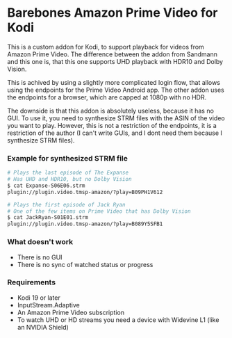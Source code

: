 # Barebones Amazon Prime Video for Kodi

This is a custom addon for Kodi, to support playback for videos from Amazon Prime Video. The difference between the addon from Sandmann and this one is, that this one supports UHD playback with HDR10 and Dolby Vision.

This is achived by using a slightly more complicated login flow, that allows using the endpoints for the Prime Video Android app. The other addon uses the endpoints for a browser, which are capped at 1080p with no HDR.

The downside is that this addon is absolutely useless, because it has no GUI. To use it, you need to synthesize STRM files with the ASIN of the video you want to play. However, this is not a restriction of the endpoints, it is a restriction of the author (I can't write GUIs, and I dont need them because I synthesize STRM files).

### Example for synthesized STRM file

```bash
# Plays the last episode of The Expanse
# Has UHD and HDR10, but no Dolby Vision
$ cat Expanse-S06E06.strm
plugin://plugin.video.tmsp-amazon/?play=B09PH1V612

# Plays the first episode of Jack Ryan
# One of the few items on Prime Video that has Dolby Vision
$ cat JackRyan-S01E01.strm
plugin://plugin.video.tmsp-amazon/?play=B089Y5SFB1
```

### What doesn't work

* There is no GUI
* There is no sync of watched status or progress


### Requirements

* Kodi 19 or later
* InputStream.Adaptive
* An Amazon Prime Video subscription
* To watch UHD or HD streams you need a device with Widevine L1 (like an NVIDIA Shield)
